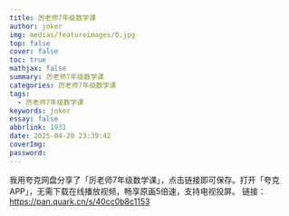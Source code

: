 ```yaml
---
title: 厉老师7年级数学课
author: joker
img: medias/featureimages/0.jpg
top: false
cover: false
toc: true
mathjax: false
summary: 厉老师7年级数学课
categories: 厉老师7年级数学课
tags:
  - 厉老师7年级数学课
keywords: joker
essay: false
abbrlink: 1931
date: 2025-04-20 23:39:42
coverImg:
password:
---
```


我用夸克网盘分享了「厉老师7年级数学课」，点击链接即可保存。打开「夸克APP」，无需下载在线播放视频，畅享原画5倍速，支持电视投屏。
链接：https://pan.quark.cn/s/40cc0b8c1153
